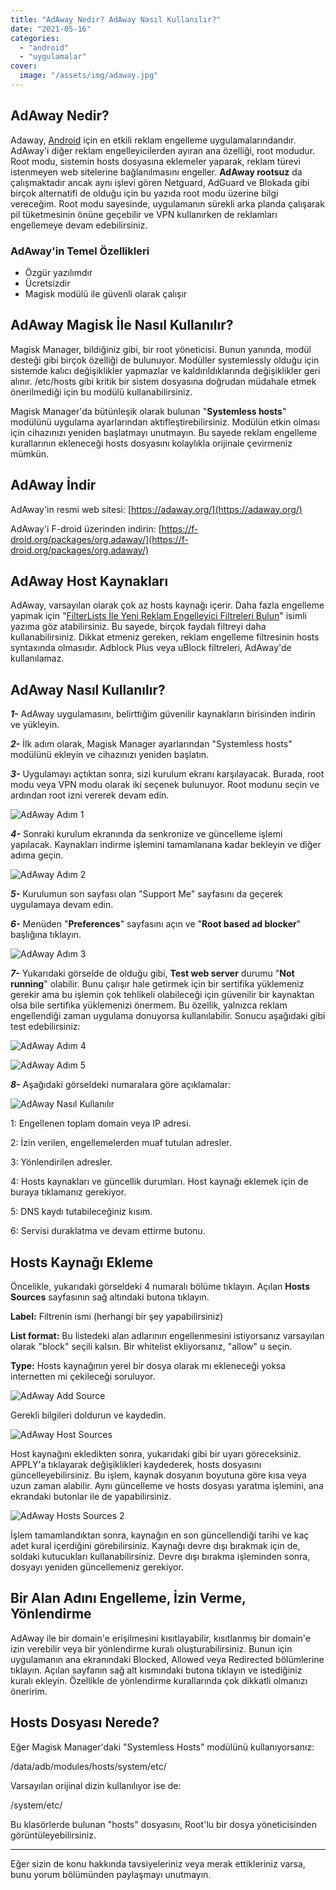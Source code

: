 ```yaml
---
title: "AdAway Nedir? AdAway Nasıl Kullanılır?"
date: "2021-05-16"
categories: 
  - "android"
  - "uygulamalar"
cover:
  image: "/assets/img/adaway.jpg"
---
```


## AdAway Nedir?

Adaway, [Android](https://furuy.com/categories/android/) için en etkili reklam engelleme uygulamalarındandır. AdAway'i diğer reklam engelleyicilerden ayıran ana özelliği, root modudur. Root modu, sistemin hosts dosyasına eklemeler yaparak, reklam türevi istenmeyen web sitelerine bağlanılmasını engeller. **AdAway rootsuz** da çalışmaktadır ancak aynı işlevi gören Netguard, AdGuard ve Blokada gibi birçok alternatifi de olduğu için bu yazıda root modu üzerine bilgi vereceğim. Root modu sayesinde, uygulamanın sürekli arka planda çalışarak pil tüketmesinin önüne geçebilir ve VPN kullanırken de reklamları engellemeye devam edebilirsiniz.

### AdAway'in Temel Özellikleri

- Özgür yazılımdır
- Ücretsizdir
- Magisk modülü ile güvenli olarak çalışır

## AdAway Magisk İle Nasıl Kullanılır?

Magisk Manager, bildiğiniz gibi, bir root yöneticisi. Bunun yanında, modül desteği gibi birçok özelliği de bulunuyor. Modüller systemlessly olduğu için sistemde kalıcı değişiklikler yapmazlar ve kaldırıldıklarında değişiklikler geri alınır. /etc/hosts gibi kritik bir sistem dosyasına doğrudan müdahale etmek önerilmediği için bu modülü kullanabilirsiniz.

Magisk Manager'da bütünleşik olarak bulunan "**Systemless hosts**" modülünü uygulama ayarlarından aktifleştirebilirsiniz. Modülün etkin olması için cihazınızı yeniden başlatmayı unutmayın. Bu sayede reklam engelleme kurallarının ekleneceği hosts dosyasını kolaylıkla orijinale çevirmeniz mümkün.

## AdAway İndir

AdAway'in resmi web sitesi: [https://adaway.org/](https://adaway.org/)

AdAway'i F-droid üzerinden indirin: [https://f-droid.org/packages/org.adaway/](https://f-droid.org/packages/org.adaway/)

## AdAway Host Kaynakları

AdAway, varsayılan olarak çok az hosts kaynağı içerir. Daha fazla engelleme yapmak için "[FilterLists İle Yeni Reklam Engelleyici Filtreleri Bulun](https://furuy.com/filterlists-com/)" isimli yazıma göz atabilirsiniz. Bu sayede, birçok faydalı filtreyi daha kullanabilirsiniz. Dikkat etmeniz gereken, reklam engelleme filtresinin hosts syntaxında olmasıdır. Adblock Plus veya uBlock filtreleri, AdAway'de kullanılamaz.

## AdAway Nasıl Kullanılır?

**_1-_** AdAway uygulamasını, belirttiğim güvenilir kaynakların birisinden indirin ve yükleyin.

**_2-_** İlk adım olarak, Magisk Manager ayarlarından "Systemless hosts" modülünü ekleyin ve cihazınızı yeniden başlatın.

**_3-_** Uygulamayı açtıktan sonra, sizi kurulum ekranı karşılayacak. Burada, root modu veya VPN modu olarak iki seçenek bulunuyor. Root modunu seçin ve ardından root izni vererek devam edin.

![AdAway Adım 1](/assets/img/adaway-adim-1.jpg)

**_4-_** Sonraki kurulum ekranında da senkronize ve güncelleme işlemi yapılacak. Kaynakları indirme işlemini tamamlanana kadar bekleyin ve diğer adıma geçin.

![AdAway Adım 2](/assets/img/adaway-adim-2.jpg)

**_5-_** Kurulumun son sayfası olan "Support Me" sayfasını da geçerek uygulamaya devam edin.

**_6-_** Menüden "**Preferences**" sayfasını açın ve "**Root based ad blocker**" başlığına tıklayın.

![AdAway Adım 3](/assets/img/adaway-adim-3.jpg)

**_7-_** Yukarıdaki görselde de olduğu gibi, **Test web server** durumu "**Not running**" olabilir. Bunu çalışır hale getirmek için bir sertifika yüklemeniz gerekir ama bu işlemin çok tehlikeli olabileceği için güvenilir bir kaynaktan olsa bile sertifika yüklemenizi önermem. Bu özellik, yalnızca reklam engellendiği zaman uygulama donuyorsa kullanılabilir. Sonucu aşağıdaki gibi test edebilirsiniz:

![AdAway Adım 4](/assets/img/adaway-adim-4-1024x159.jpg)

![AdAway Adım 5](/assets/img/adaway-adim-5.jpg)

**_8-_** Aşağıdaki görseldeki numaralara göre açıklamalar:

![AdAway Nasıl Kullanılır](/assets/img/adaway-nasil-kullanilir.jpg)

1: Engellenen toplam domain veya IP adresi.

2: İzin verilen, engellemelerden muaf tutulan adresler.

3: Yönlendirilen adresler.

4: Hosts kaynakları ve güncellik durumları. Host kaynağı eklemek için de buraya tıklamanız gerekiyor.

5: DNS kaydı tutabileceğiniz kısım.

6: Servisi duraklatma ve devam ettirme butonu.

## Hosts Kaynağı Ekleme

Öncelikle, yukarıdaki görseldeki 4 numaralı bölüme tıklayın. Açılan **Hosts Sources** sayfasının sağ altındaki butona tıklayın.

**Label:** Filtrenin ismi (herhangi bir şey yapabilirsiniz)

**List format:** Bu listedeki alan adlarının engellenmesini istiyorsanız varsayılan olarak "block" seçili kalsın. Bir whitelist ekliyorsanız, "allow" u seçin.

**Type:** Hosts kaynağının yerel bir dosya olarak mı ekleneceği yoksa internetten mi çekileceği soruluyor.

![AdAway Add Source](/assets/img/adaway-add-source.jpg)

Gerekli bilgileri doldurun ve kaydedin.

![AdAway Host Sources](/assets/img/adaway-hosts-sources.jpg)

Host kaynağını ekledikten sonra, yukarıdaki gibi bir uyarı göreceksiniz. APPLY'a tıklayarak değişiklikleri kaydederek, hosts dosyasını güncelleyebilirsiniz. Bu işlem, kaynak dosyanın boyutuna göre kısa veya uzun zaman alabilir. Aynı güncelleme ve hosts dosyası yaratma işlemini, ana ekrandaki butonlar ile de yapabilirsiniz.

![AdAway Hosts Sources 2](/assets/img/adaway-hosts-sources-2.jpg)

İşlem tamamlandıktan sonra, kaynağın en son güncellendiği tarihi ve kaç adet kural içerdiğini görebilirsiniz. Kaynağı devre dışı bırakmak için de, soldaki kutucukları kullanabilirsiniz. Devre dışı bırakma işleminden sonra, dosyayı yeniden güncellemeniz gerekiyor.

## Bir Alan Adını Engelleme, İzin Verme, Yönlendirme

AdAway ile bir domain'e erişilmesini kısıtlayabilir, kısıtlanmış bir domain'e izin verebilir veya bir yönlendirme kuralı oluşturabilirsiniz. Bunun için uygulamanın ana ekranındaki Blocked, Allowed veya Redirected bölümlerine tıklayın. Açılan sayfanın sağ alt kısmındaki butona tıklayın ve istediğiniz kuralı ekleyin. Özellikle de yönlendirme kurallarında çok dikkatli olmanızı öneririm.

## Hosts Dosyası Nerede?

Eğer Magisk Manager'daki "Systemless Hosts" modülünü kullanıyorsanız:

/data/adb/modules/hosts/system/etc/

Varsayılan orijinal dizin kullanılıyor ise de:

/system/etc/

Bu klasörlerde bulunan "hosts" dosyasını, Root'lu bir dosya yöneticisinden görüntüleyebilirsiniz.

* * *

Eğer sizin de konu hakkında tavsiyeleriniz veya merak ettikleriniz varsa, bunu yorum bölümünden paylaşmayı unutmayın.
